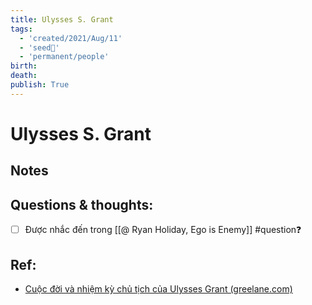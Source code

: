 ```yaml
---
title: Ulysses S. Grant
tags:
  - 'created/2021/Aug/11'
  - 'seed🥜'
  - 'permanent/people'
birth:
death:
publish: True
---
```

# Ulysses S. Grant

## Notes


## Questions & thoughts:
- [ ] Được nhắc đến trong [[@ Ryan Holiday, Ego is Enemy]] #question❓ 

## Ref:
- [Cuộc đời và nhiệm kỳ chủ tịch của Ulysses Grant (greelane.com)](https://www.greelane.com/vi/nh%c3%a2n-v%c4%83n/l%e1%bb%8bch-s%e1%bb%ad--v%c4%83n-h%c3%b3a/ulysses-grant-18th-president-united-states-105375/)